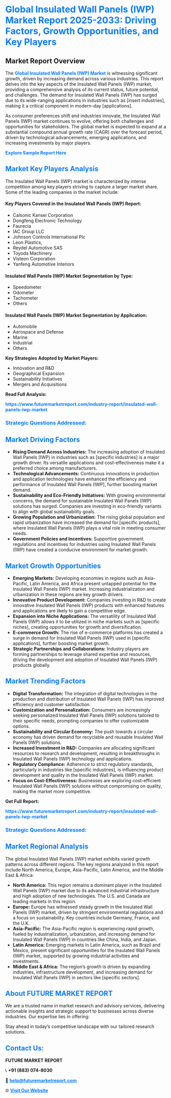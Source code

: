 <h1 style="color: #007BFF;">Global Insulated Wall Panels (IWP) Market Report 2025-2033: Driving Factors, Growth Opportunities, and Key Players</h1>

<section id="overview">
<h2>Market Report Overview</h2>
<p>The <a href="https://www.futuremarketreport.com/industry-report/insulated-wall-panels-iwp-market" style="color: #007BFF; text-decoration: none;"><strong>Global Insulated Wall Panels (IWP) Market</strong></a> is witnessing significant growth, driven by increasing demand across various industries. This report delves into the key aspects of the Insulated Wall Panels (IWP) market, providing a comprehensive analysis of its current status, future potential, and challenges. The demand for Insulated Wall Panels (IWP) has surged due to its wide-ranging applications in industries such as [insert industries], making it a critical component in modern-day [applications].</p>
<p>As consumer preferences shift and industries innovate, the Insulated Wall Panels (IWP) market continues to evolve, offering both challenges and opportunities for stakeholders. The global market is expected to expand at a substantial compound annual growth rate (CAGR) over the forecast period, driven by technological advancements, emerging applications, and increasing investments by major players.</p>
</section>

<section id="overview">
<p><a href="https://www.futuremarketreport.com/request-sample/reportId=37609" style="color: #007BFF; text-decoration: none;"><strong>Explore Sample Report Here</strong></a></p>
</section>

<section id="key-players">
<h2 style="color: #007BFF;">Market Key Players Analysis</h2>
<p>The Insulated Wall Panels (IWP) market is characterized by intense competition among key players striving to capture a larger market share. Some of the leading companies in the market include:</p>
<h4>Key Players Covered in the Insulated Wall Panels (IWP) Report:</h4>
<ul><li>Calsonic Kansei Corporation</li><li>Dongfeng Electronic Technology</li><li>Faurecia</li><li>IAC Group LLC</li><li>Johnson Controls International Plc</li><li>Leon Plastics,</li><li>Reydel Automotive SAS</li><li>Toyoda Machinery</li><li>Visteon Corporation</li><li>Yanfeng Automotive Interiors</li></ul>
<h4>Insulated Wall Panels (IWP) Market Segmentation by Type:</h4>
<ul><li>Speedometer</li><li>Odometer</li><li>Tachometer</li><li>Others</li></ul>

<h4>Insulated Wall Panels (IWP) Market Segmentation by Application:</h4>
<ul><li>Automobile</li><li>Aerospace and Defense</li><li>Marine</li><li>Industrial</li><li>Others</li></ul>
<p><strong>Key Strategies Adopted by Market Players:</strong></p>
<ul>
<li>Innovation and R&D</li>
<li>Geographical Expansion</li>
<li>Sustainability Initiatives</li>
<li>Mergers and Acquisitions</li>
</ul>
</section>

<section>
<p><strong>Read Full Analysis: </strong></p><a href="https://www.futuremarketreport.com/industry-report/insulated-wall-panels-iwp-market" style="color: #007BFF; text-decoration: none;"><strong>https://www.futuremarketreport.com/industry-report/insulated-wall-panels-iwp-market</strong></a>
<h3 style="color: #007BFF;">Strategic Questions Addressed:</h3>
</section>

<section id="driving-factors">
<h2 style="color: #007BFF;">Market Driving Factors</h2>
<ul>
<li><strong>Rising Demand Across Industries:</strong> The increasing adoption of Insulated Wall Panels (IWP) in industries such as [specific industries] is a major growth driver. Its versatile applications and cost-effectiveness make it a preferred choice among manufacturers.</li>
<li><strong>Technological Advancements:</strong> Continuous innovations in production and application technologies have enhanced the efficiency and performance of Insulated Wall Panels (IWP), further boosting market demand.</li>
<li><strong>Sustainability and Eco-Friendly Initiatives:</strong> With growing environmental concerns, the demand for sustainable Insulated Wall Panels (IWP) solutions has surged. Companies are investing in eco-friendly variants to align with global sustainability goals.</li>
<li><strong>Growing Population and Urbanization:</strong> The rising global population and rapid urbanization have increased the demand for [specific products], where Insulated Wall Panels (IWP) plays a vital role in meeting consumer needs.</li>
<li><strong>Government Policies and Incentives:</strong> Supportive government regulations and incentives for industries using Insulated Wall Panels (IWP) have created a conducive environment for market growth.</li>
</ul>
</section>

<section id="growth-opportunities">
<h2 style="color: #007BFF;">Market Growth Opportunities</h2>
<ul>
<li><strong>Emerging Markets:</strong> Developing economies in regions such as Asia-Pacific, Latin America, and Africa present untapped potential for the Insulated Wall Panels (IWP) market. Increasing industrialization and urbanization in these regions are key growth drivers.</li>
<li><strong>Innovative Product Development:</strong> Companies investing in R&D to create innovative Insulated Wall Panels (IWP) products with enhanced features and applications are likely to gain a competitive edge.</li>
<li><strong>Expansion into Niche Applications:</strong> The versatility of Insulated Wall Panels (IWP) allows it to be utilized in niche markets such as [specific niches], creating opportunities for growth and diversification.</li>
<li><strong>E-commerce Growth:</strong> The rise of e-commerce platforms has created a surge in demand for Insulated Wall Panels (IWP) used in [specific applications], further boosting market growth.</li>
<li><strong>Strategic Partnerships and Collaborations:</strong> Industry players are forming partnerships to leverage shared expertise and resources, driving the development and adoption of Insulated Wall Panels (IWP) products globally.</li>
</ul>
</section>

<section id="trending-factors">
<h2 style="color: #007BFF;">Market Trending Factors</h2>
<ul>
<li><strong>Digital Transformation:</strong> The integration of digital technologies in the production and distribution of Insulated Wall Panels (IWP) has improved efficiency and customer satisfaction.</li>
<li><strong>Customization and Personalization:</strong> Consumers are increasingly seeking personalized Insulated Wall Panels (IWP) solutions tailored to their specific needs, prompting companies to offer customizable options.</li>
<li><strong>Sustainability and Circular Economy:</strong> The push towards a circular economy has driven demand for recyclable and reusable Insulated Wall Panels (IWP) solutions.</li>
<li><strong>Increased Investment in R&D:</strong> Companies are allocating significant resources to research and development, resulting in breakthroughs in Insulated Wall Panels (IWP) technology and applications.</li>
<li><strong>Regulatory Compliance:</strong> Adherence to strict regulatory standards, particularly in industries like [specific industries], is influencing product development and quality in the Insulated Wall Panels (IWP) market.</li>
<li><strong>Focus on Cost-Effectiveness:</strong> Businesses are exploring cost-efficient Insulated Wall Panels (IWP) solutions without compromising on quality, making the market more competitive.</li>
</ul>
</section>

<section>
<p><strong>Get Full Report: </strong></p><a href="https://www.futuremarketreport.com/industry-report/insulated-wall-panels-iwp-market" style="color: #007BFF; text-decoration: none;"><strong>https://www.futuremarketreport.com/industry-report/insulated-wall-panels-iwp-market</strong></a>
<h3 style="color: #007BFF;">Strategic Questions Addressed:</h3>
</section>


<section id="regional-analysis">
<h2 style="color: #007BFF;">Market Regional Analysis</h2>
<p>The global Insulated Wall Panels (IWP) market exhibits varied growth patterns across different regions. The key regions analyzed in this report include North America, Europe, Asia-Pacific, Latin America, and the Middle East & Africa:</p>
<ul>
<li><strong>North America:</strong> This region remains a dominant player in the Insulated Wall Panels (IWP) market due to its advanced industrial infrastructure and high adoption of new technologies. The U.S. and Canada are leading markets in this region.</li>
<li><strong>Europe:</strong> Europe has witnessed steady growth in the Insulated Wall Panels (IWP) market, driven by stringent environmental regulations and a focus on sustainability. Key countries include Germany, France, and the U.K.</li>
<li><strong>Asia-Pacific:</strong> The Asia-Pacific region is experiencing rapid growth, fueled by industrialization, urbanization, and increasing demand for Insulated Wall Panels (IWP) in countries like China, India, and Japan.</li>
<li><strong>Latin America:</strong> Emerging markets in Latin America, such as Brazil and Mexico, present significant opportunities for the Insulated Wall Panels (IWP) market, supported by growing industrial activities and investments.</li>
<li><strong>Middle East & Africa:</strong> The region’s growth is driven by expanding industries, infrastructure development, and increasing demand for Insulated Wall Panels (IWP) in sectors like [specific sectors].</li>
</ul>
</section>

<footer>
<h2 style="color: #007BFF;">About FUTURE MARKET REPORT</h2>
<p>We are a trusted name in market research and advisory services, delivering actionable insights and strategic support to businesses across diverse industries. Our expertise lies in offering:</p>

<p>Stay ahead in today’s competitive landscape with our tailored research solutions.</p>

<h2 style="color: #007BFF;">Contact Us:</h2>
<p><strong>FUTURE MARKET REPORT</strong></p>
<p>📞 <strong>+91 (883) 074-8030</strong></p>
<p>📧 <strong><a href="mailto:help@futuremarketreport.com" style="color: #007BFF;">help@futuremarketreport.com</a></strong></p>
<p>🌐 <strong><a href="https://www.futuremarketreport.com/" style="color: #007BFF;">Visit Our Website</a></strong></p>
</footer>